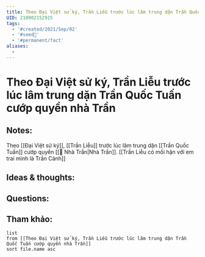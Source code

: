 ```yaml
---
title: Theo Đại Việt sử ký, Trần Liễu trước lúc lâm trung dặn Trần Quốc Tuấn cướp quyền nhà Trần
UID: 210902152915
tags:
  - '#created/2021/Sep/02'
  - '#seed🥜'
  - '#permanent/fact'
aliases:
  - 
---
```

# Theo Đại Việt sử ký, Trần Liễu trước lúc lâm trung dặn Trần Quốc Tuấn cướp quyền nhà Trần

## Notes:
Theo [[Đại Việt sử ký]], [[Trần Liễu]] trước lúc lâm trung dặn [[Trần Quốc Tuấn]] cướp quyền [[🏡 Nhà Trần|Nhà Trần]]. [[Trần Liễu có mối hận với em trai mình là Trần Cảnh]]

## Ideas & thoughts:

## Questions:


## Tham khảo:
```dataview
list
from [[Theo Đại Việt sử ký, Trần Liễu trước lúc lâm trung dặn Trần Quốc Tuấn cướp quyền nhà Trần]]
sort file.name asc
```